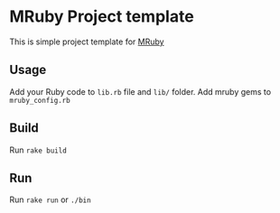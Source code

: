 # MRuby Project template
This is simple project template for [MRuby](https://github.com/mruby/mruby)

## Usage
Add your Ruby code to `lib.rb` file and `lib/` folder.
Add mruby gems to `mruby_config.rb`

## Build
Run `rake build`

## Run
Run `rake run` or `./bin`
